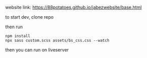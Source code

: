 website link: https://88potatoes.github.io/jabezwebsite/base.html

to start dev, clone repo

then run
```
npm install
npx sass custom.scss assets/bs_css.css --watch
```

then you can run on liveserver
